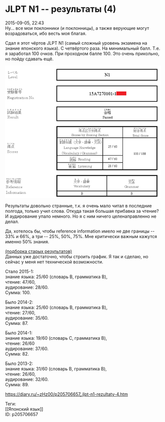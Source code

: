 JLPT N1 -- результаты (4)
==========================

   
 2015-09-05, 22:43   
  Ну... все мои поклонники (и поклонницы), а также верующие могут возрадоваться, ибо весть моя благая.   
   
 Сдал я этот чёртов JLPT N1 (самый сложный уровень экзамена на знание японского языка). С четвёртого раза. На минимальный балл. Т.е. я заработал 100 очков. При проходном балле 100. Это очень прикольно, но пойду сдавать ещё.   
   
  ![](pics/f4QFjwE.png)    
   
 Результаты довольно странные, т.к. я очень мало читал в последние полгода, только учил слова. Откуда такая большая прибавка за чтение? И аудирование упало немного. Но я с ним ничего целенаправленно не делал.   
   
 Да, хотелось бы, чтобы reference information имело не две границы -- 33% и 66%, а три -- 25%, 50%, 75%. Мне критически важным кажутся именно 50% знания.   
   
  [(подборка старых результатов)](https://zHz00.diary.ru/p205706657.htm?index=1#linkmore205706657m1)      
 Данных уже достаточно, чтобы строить график. Я так и сделаю, но сейчас у меня нет технической возможности.   
   
 Стало 2015-1:   
 знание языка: 25/60 (словарь B, грамматика B),   
 чтение: 47/60,   
 аудирование: 28/60.   
 Сумма: 100.   
   
 Было 2014-2:   
 знание языка: 25/60 (словарь B, грамматика B),   
 чтение: 27/60,   
 аудирование: 35/60.   
 Сумма: 87.   
   
 Было 2014-1:   
 знание языка: 19/60 (словарь C, грамматика B),   
 чтение: 26/60   
 аудирование: 37/60.   
 Сумма: 82.   
   
 Было 2013-2:   
 знание языка: 31/60 (словарь B, грамматика B),   
 чтение: 26/60,   
 аудирование: 32/60.   
 Сумма: 89.   
     
    
 <https://diary.ru/~zHz00/p205706657_jlpt-n1-rezultaty-4.htm>   
   
 Теги:   
 [[Японский язык]]   
 ID: p205706657